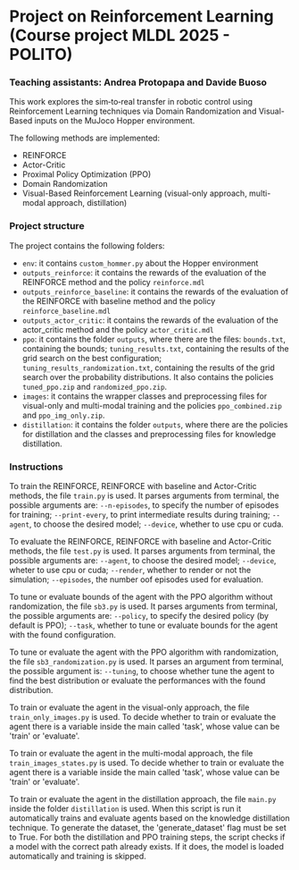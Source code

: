 # Project on Reinforcement Learning (Course project MLDL 2025 - POLITO)
### Teaching assistants: Andrea Protopapa and Davide Buoso

This work explores the sim‑to‑real transfer in robotic control using Reinforcement Learning techniques via Domain Randomization and Visual-Based inputs on the MuJoco Hopper environment.

The following methods are implemented:
- REINFORCE 
- Actor-Critic 
- Proximal Policy Optimization (PPO)
- Domain Randomization
- Visual-Based Reinforcement Learning (visual-only approach, multi-modal approach, distillation)

### Project structure
The project contains the following folders:
- `env`: it contains `custom_hommer.py` about the Hopper environment
- `outputs_reinforce`: it contains the rewards of the evaluation of the REINFORCE method and the policy `reinforce.mdl`
- `outputs_reinforce_baseline`: it contains the rewards of the evaluation of the REINFORCE with baseline method and the policy `reinforce_baseline.mdl`
- `outputs_actor_critic`: it contains the rewards of the evaluation of the actor_critic method and the policy `actor_critic.mdl`
- `ppo`: it contains the folder `outputs`, where there are the files: `bounds.txt`, containing the bounds; `tuning_results.txt`, containing the results of the grid search on the best configuration; `tuning_results_randomization.txt`, containing the results of the grid search over the probability distributions. It also contains the policies `tuned_ppo.zip` and `randomized_ppo.zip`.
- `images`: it contains the wrapper classes and preprocessing files for visual-only and multi-modal training and the policies `ppo_combined.zip` and `ppo_img_only.zip`.
- `distillation`: it contains the folder `outputs`, where there are the policies for distillation and the classes and preprocessing files for knowledge distillation.

### Instructions

To train the REINFORCE, REINFORCE with baseline and Actor-Critic methods, the file `train.py` is used. It parses arguments from terminal, the possible arguments are: `--n-episodes`, to specify the number of episodes for training; `--print-every`, to print intermediate results during training; `--agent`, to choose the desired model; `--device`, whether to use cpu or cuda.

To evaluate the REINFORCE, REINFORCE with baseline and Actor-Critic methods, the file `test.py` is used. It parses arguments from terminal, the possible arguments are: `--agent`, to choose the desired model; `--device`, wheter to use cpu or cuda; `--render`, whether to render or not the simulation; `--episodes`, the number oof episodes used for evaluation.

To tune or evaluate bounds of the agent with the PPO algorithm without randomization, the file `sb3.py` is used. It parses arguments from terminal, the possible arguments are: `--policy`, to specify the desired policy (by default is PPO); `--task`, whether to tune or evaluate bounds for the agent with the found configuration.

To tune or evaluate the agent with the PPO algorithm with randomization, the file `sb3_randomization.py` is used. It parses an argument from terminal, the possible argument is: `--tuning`, to choose whether tune the agent to find the best distribution or evaluate the performances with the found distribution.

To train or evaluate the agent in the visual-only approach, the file `train_only_images.py` is used. To decide whether to train or evaluate the agent there is a variable inside the main called 'task', whose value can be 'train' or 'evaluate'.

To train or evaluate the agent in the multi-modal approach, the file `train_images_states.py` is used. To decide whether to train or evaluate the agent there is a variable inside the main called 'task', whose value can be 'train' or 'evaluate'.

To train or evaluate the agent in the distillation approach, the file `main.py` inside the folder `distillation` is used. When this script is run it automatically trains and evaluate agents based on the knowledge distillation technique. To generate the dataset, the 'generate_dataset' flag must be set to True. For both the distillation and PPO training steps, the script checks if a model with the correct path already exists. If it does, the model is loaded automatically and training is skipped.
